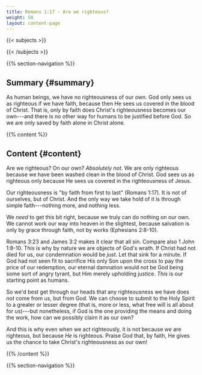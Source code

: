 ```yaml
---
title: Romans 1:17 - Are we righteous?
weight: 50
layout: content-page
---
```


{{< subjects >}}

{{< /subjects >}}

{{% section-navigation %}}

<!-- ## Video {#video}

{{% video
videoId=""

videoPlaylist=""

slides="https://bibledocs.org/slides/"
%}} -->

## Summary {#summary}

As human beings, we have no righteousness of our own. God only sees us as righteous if we have faith, because then He sees us covered in the blood of Christ. That is, only by faith does Christ's righteousness becomes our own---and there is no other way for humans to be justified before God. So we are only saved by faith alone in Christ alone.

<!-- ## Timestamps {#timestamps} -->

{{% content %}}

## Content {#content}

<!-- --- -->

Are we righteous? On our own? *Absolutely not*. We are only righteous because we have been washed clean in the blood of Christ. God sees us as righteous only because He sees us covered in the righteousness of Jesus.

Our righteousness is "by faith from first to last" (Romans 1:17). It is not of ourselves, but of Christ. And the only way we take hold of it is through simple faith---nothing more, and nothing less.

We *need* to get this bit right, because we truly can do nothing on our own. We cannot work our way into heaven in the slightest, because salvation is only by grace through faith, not by works (Ephesians 2:8-10).

Romans 3:23 and James 3:2 makes it clear that all sin. Compare also 1 John 1:8-10. This is why by nature we are objects of God's wrath. If Christ had not died for us, our condemnation would be *just*. Let that sink for a minute. If God had not seen fit to sacrifice His only Son upon the cross to pay the price of our redemption, our eternal damnation would not be God being some sort of angry tyrant, but Him merely upholding justice. *This* is our starting point as humans.

So we'd best get through our heads that any righteousness we have does *not* come from us, but from God. We can choose to submit to the Holy Spirit to a greater or lesser degree (that is, more or less, what free will is all about for us)---but nonetheless, if God is the one providing the means and doing the work, how can we possibly claim it as our own?

And this is why even when we act righteously, it is not because *we* are righteous, but because *He* is righteous. Praise God that, by faith, He gives us the chance to take Christ's righteousness as our own!

{{% /content %}}


<!-- {{% transcript %}}

## Video/audio transcript {#video-audio-transcript}



{{% /transcript %}} -->

{{% section-navigation %}}
